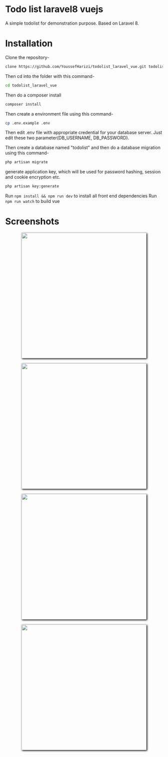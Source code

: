 # Todo list laravel8 vuejs
A simple todolist for demonstration purpose. Based on Laravel 8.

# Installation
Clone the repository-
```sh
clone https://github.com/YoussefHarizi/todolist_laravel_vue.git todolist_laravel_vue
```
Then cd into the folder with this command-
```sh
cd todolist_laravel_vue
```
Then do a composer install
```sh
composer install
```
Then create a environment file using this command-
```sh
cp .env.example .env
```
Then edit .env file with appropriate credential for your database server. Just edit these two parameter(DB_USERNAME, DB_PASSWORD).

Then create a database named "todolist" and then do a database migration using this command-
```sh
php artisan migrate
```
generate application key, which will be used for password hashing, session and cookie encryption etc.
```sh
php artisan key:generate
```
Run ``` npm install && npm run dev ``` to install all front end dependencies
Run ``` npm run watch ``` to build vue 
# Screenshots
<p align="center"><img src="https://github.com/YoussefHarizi/todolist_laravel_vue/tree/main/public/images/Capture1.JPG" style="width:400;box-shadow: 2px 2px 5px black;margin-bottom:2px;"></p>
<p align="center"><img src="https://github.com/YoussefHarizi/todolist_laravel_vue/tree/main/public/images/Capture2.JPG" style="width:400;box-shadow: 2px 2px 5px black;margin-bottom:2px;"></p>
<p align="center"><img src="https://github.com/YoussefHarizi/todolist_laravel_vue/tree/main/public/images/Capture3.JPG" style="width:400;box-shadow: 2px 2px 5px black;margin-bottom:2px;"></p>
<p align="center"><img src="https://github.com/YoussefHarizi/todolist_laravel_vue/tree/main/public/images/Capture4.JPG" style="width:400;box-shadow: 2px 2px 5px black;margin-bottom:2px;"></p>




